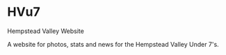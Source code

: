 # HVu7
Hempstead Valley Website

A website for photos, stats and news for the Hempstead Valley Under 7's.
